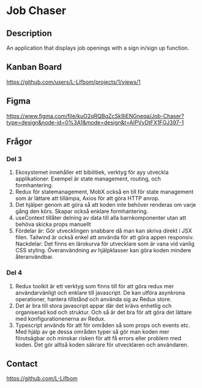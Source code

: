 # Job Chaser

## Description
An application that displays job openings with a sign in/sign up function.

## Kanban Board
https://github.com/users/L-Lifbom/projects/1/views/1

## Figma
https://www.figma.com/file/kuO2qRQBqZcSk9jENGneqa/Job-Chaser?type=design&node-id=0%3A1&mode=design&t=AIPVyDtFX1FGJ397-1

## Frågor
### Del 3
1. Ekosystemet innehåller ett bibilitiek, verktyg för ayy utveckla applikationer. Exempel är state management, routing, och formhantering.
2. Redux för statemanagement, MobX också en till för state management som är lättare att tillämpa, Axios för att göra HTTP anrop.
3. Det hjälper genom att göra så att koden inte behöver renderas om varje gång den körs. Skapar också enklare formhantering.
4. useContext tillåter delning av data till alla barnkomponenter utan att behöva skicka props manuellt
5. Fördelar är: Gör utvecklingen snabbare då man kan skriva direkt i JSX filen. Tailwind är också enkel att använda för att göra appen responsiv.
Nackdelar: Det finns en lärokurva för utvecklare som är vana vid vanlig CSS styling. Överanvändning av hjälpklasser kan göra koden mindere återanvändbar.

### Del 4
1. Redux toolkit är ett verktyg som finns till för att göra redux mer användarvänligt och enklare till javascript. De kan utföra asynkrona operationer, hantera tillstånd och använda sig av Redux store.
2. Det är bra till stora javascript appar där det krävs enhetlig och organiserad kod och struktur. Och så är det bra för att göra det lättare med konfigurationenerna av Redux.
3. Typescript används för att för områden så som props och events etc. Med hjälp av ge dessa områden typer så gör man koden mer förutsägbar och minskar risken för att få errors eller problem med koden. Det gör alltså koden säkrare för utvecklaren och användaren.

## Contact
https://github.com/L-Lifbom